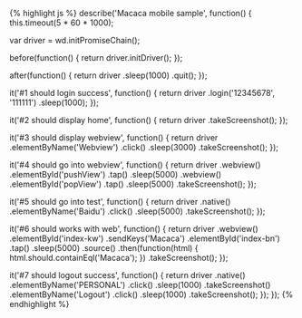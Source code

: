 {% highlight js %}
describe('Macaca mobile sample', function() {
  this.timeout(5 * 60 * 1000);

  var driver = wd.initPromiseChain();

  before(function() {
    return driver.initDriver();
  });

  after(function() {
    return driver
      .sleep(1000)
      .quit();
  });

  it('#1 should login success', function() {
    return driver
      .login('12345678', '111111')
      .sleep(1000);
  });

  it('#2 should display home', function() {
    return driver
      .takeScreenshot();
  });

  it('#3 should display webview', function() {
    return driver
      .elementByName('Webview')
      .click()
      .sleep(3000)
      .takeScreenshot();
  });

  it('#4 should go into webview', function() {
    return driver
      .webview()
      .elementById('pushView')
      .tap()
      .sleep(5000)
      .webview()
      .elementById('popView')
      .tap()
      .sleep(5000)
      .takeScreenshot();
  });

  it('#5 should go into test', function() {
    return driver
      .native()
      .elementByName('Baidu')
      .click()
      .sleep(5000)
      .takeScreenshot();
  });

  it('#6 should works with web', function() {
    return driver
      .webview()
      .elementById('index-kw')
      .sendKeys('Macaca')
      .elementById('index-bn')
      .tap()
      .sleep(5000)
      .source()
      .then(function(html) {
        html.should.containEql('Macaca');
      })
      .takeScreenshot();
  });

  it('#7 should logout success', function() {
    return driver
      .native()
      .elementByName('PERSONAL')
      .click()
      .sleep(1000)
      .takeScreenshot()
      .elementByName('Logout')
      .click()
      .sleep(1000)
      .takeScreenshot();
  });
});
{% endhighlight %}
